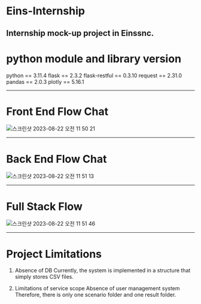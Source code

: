 # Eins-Internship
Internship mock-up project in Einssnc.
---
# python module and library version

python == 3.11.4
flask == 2.3.2
flask-restful == 0.3.10
request == 2.31.0
pandas == 2.0.3
plotly == 5.16.1

---
# Front End Flow Chat
![스크린샷 2023-08-22 오전 11 50 21](https://github.com/HarrysK99/Eins-Internship/assets/93311123/c7f173bd-d6a1-4f99-9b93-8e0dc1764e76)

---
# Back End Flow Chat
![스크린샷 2023-08-22 오전 11 51 13](https://github.com/HarrysK99/Eins-Internship/assets/93311123/a4e8acb1-2af2-4763-bd74-c5364dfaea8e)


---
# Full Stack Flow
![스크린샷 2023-08-22 오전 11 51 46](https://github.com/HarrysK99/Eins-Internship/assets/93311123/6abd3238-1f68-41fb-bb76-e5d27f77be34)


---
# Project Limitations

1. Absence of DB
Currently, the system is implemented in a structure that simply stores CSV files.

2. Limitations of service scope
Absence of user management system
Therefore, there is only one scenario folder and one result folder.
